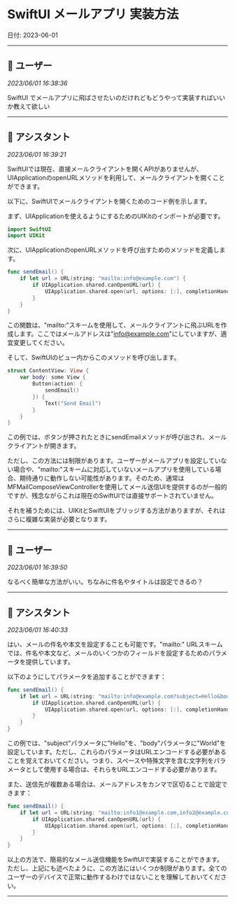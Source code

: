 # SwiftUI メールアプリ 実装方法

日付: 2023-06-01

---

## 👤 ユーザー
*2023/06/01 16:38:36*

SwiftUI でメールアプリに飛ばさせたいのだけれどもどうやって実装すればいいか教えて欲しい

---

## 🤖 アシスタント
*2023/06/01 16:39:21*

SwiftUIでは現在、直接メールクライアントを開くAPIがありませんが、UIApplicationのopenURLメソッドを利用して、メールクライアントを開くことができます。

以下に、SwiftUIでメールクライアントを開くためのコード例を示します。

まず、UIApplicationを使えるようにするためのUIKitのインポートが必要です。

```swift
import SwiftUI
import UIKit
```

次に、UIApplicationのopenURLメソッドを呼び出すためのメソッドを定義します。

```swift
func sendEmail() {
    if let url = URL(string: "mailto:info@example.com") {
        if UIApplication.shared.canOpenURL(url) {
            UIApplication.shared.open(url, options: [:], completionHandler: nil)
        }
    }
}
```

この関数は、"mailto:"スキームを使用して、メールクライアントに飛ぶURLを作成します。ここではメールアドレスは"info@example.com"にしていますが、適宜変更してください。

そして、SwiftUIのビュー内からこのメソッドを呼び出します。

```swift
struct ContentView: View {
    var body: some View {
        Button(action: {
            sendEmail()
        }) {
            Text("Send Email")
        }
    }
}
```

この例では、ボタンが押されたときにsendEmailメソッドが呼び出され、メールクライアントが開きます。

ただし、この方法には制限があります。ユーザーがメールアプリを設定していない場合や、"mailto:"スキームに対応していないメールアプリを使用している場合、期待通りに動作しない可能性があります。そのため、通常はMFMailComposeViewControllerを使用してメール送信UIを提供するのが一般的ですが、残念ながらこれは現在のSwiftUIでは直接サポートされていません。

それを補うためには、UIKitとSwiftUIをブリッジする方法がありますが、それはさらに複雑な実装が必要となります。

---

## 👤 ユーザー
*2023/06/01 16:39:50*

なるべく簡単な方法がいい。ちなみに件名やタイトルは設定できるの？

---

## 🤖 アシスタント
*2023/06/01 16:40:33*

はい、メールの件名や本文を設定することも可能です。"mailto:" URLスキームでは、件名や本文など、メールのいくつかのフィールドを設定するためのパラメータを提供しています。

以下のようにしてパラメータを追加することができます：

```swift
func sendEmail() {
    if let url = URL(string: "mailto:info@example.com?subject=Hello&body=World") {
        if UIApplication.shared.canOpenURL(url) {
            UIApplication.shared.open(url, options: [:], completionHandler: nil)
        }
    }
}
```

この例では、"subject"パラメータに"Hello"を、"body"パラメータに"World"を設定しています。ただし、これらのパラメータはURLエンコードする必要があることを覚えておいてください。つまり、スペースや特殊文字を含む文字列をパラメータとして使用する場合は、それらをURLエンコードする必要があります。

また、送信先が複数ある場合は、メールアドレスをカンマで区切ることで設定できます：

```swift
func sendEmail() {
    if let url = URL(string: "mailto:info1@example.com,info2@example.com?subject=Hello&body=World") {
        if UIApplication.shared.canOpenURL(url) {
            UIApplication.shared.open(url, options: [:], completionHandler: nil)
        }
    }
}
```

以上の方法で、簡易的なメール送信機能をSwiftUIで実装することができます。ただし、上記にも述べたように、この方法にはいくつか制限があります。全てのユーザーのデバイスで正常に動作するわけではないことを理解しておいてください。

---
